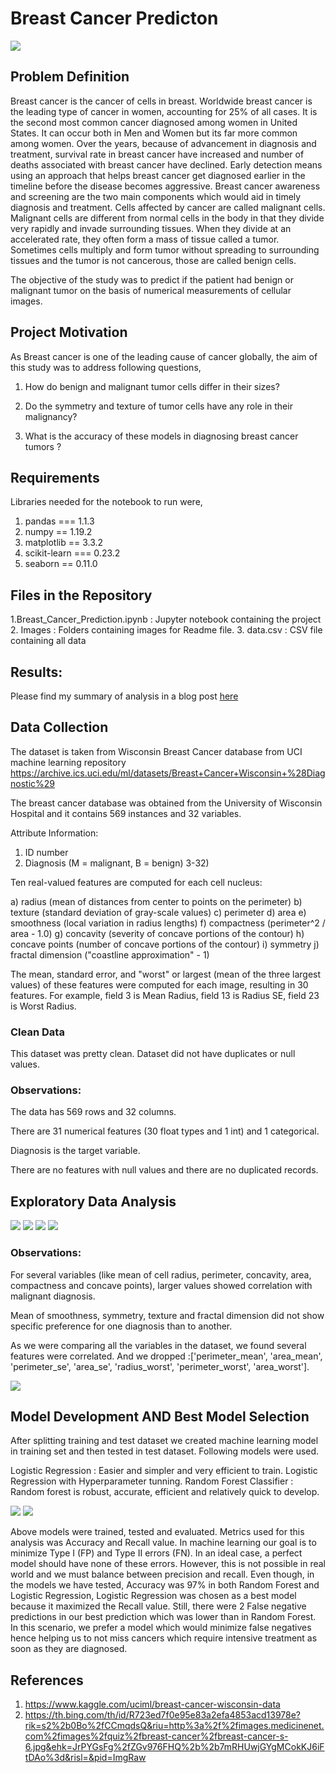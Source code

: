 # Breast Cancer Predicton

 <img src = "Images/1.jfif" >

## Problem Definition
Breast cancer is the cancer of cells in breast. Worldwide breast cancer is the leading type of cancer in women, accounting for 25% of all cases.  It is the second most common cancer diagnosed among women in United States. It can occur both in Men and Women but its far more common among women. Over the years, because of advancement in diagnosis and treatment, survival rate in breast cancer have increased and number of deaths associated with breast cancer have declined. Early detection means using an approach that helps breast cancer get diagnosed earlier in the timeline before the disease becomes aggressive. Breast cancer awareness and screening are the two main components which would aid in timely diagnosis and treatment. 
Cells affected by cancer are called malignant cells. Malignant cells are different from normal cells in the body in that they divide very rapidly and invade surrounding tissues. When they divide at an accelerated rate, they often form a mass of tissue called a tumor. Sometimes cells multiply and form tumor without spreading to surrounding tissues and the tumor is not cancerous, those are called benign cells.

The objective of the study was to predict if the patient had benign or malignant tumor on the basis of numerical measurements of cellular images.  

## Project Motivation

As Breast cancer is one of the leading cause of cancer globally, the aim of this study was to address following questions,

1. How do benign and malignant tumor cells differ in their sizes?

2. Do the symmetry and texture of tumor cells have any role in their malignancy?

3. What is the accuracy of these models in diagnosing breast cancer tumors ?


## Requirements

Libraries needed for the notebook to run were,

1. pandas === 1.1.3
2. numpy == 1.19.2
3. matplotlib == 3.3.2
4. scikit-learn === 0.23.2
5. seaborn == 0.11.0

## Files in the Repository

 1.Breast_Cancer_Prediction.ipynb : Jupyter notebook containing the  project
 2. Images : Folders containing images for Readme file.
 3. data.csv : CSV file containing all data

## Results:

Please find my summary of analysis in a blog post [here](https://jayashar.medium.com/breast-cancer-diagnosis-through-the-lens-of-machine-learning-d50cf505c00f)

## Data Collection

The dataset is taken from Wisconsin Breast Cancer database from UCI machine learning repository https://archive.ics.uci.edu/ml/datasets/Breast+Cancer+Wisconsin+%28Diagnostic%29

The breast cancer database was obtained from the University of Wisconsin Hospital and it contains 569 instances and 32 variables.  

Attribute Information:

1) ID number
2) Diagnosis (M = malignant, B = benign)
3-32)

Ten real-valued features are computed for each cell nucleus:

a) radius (mean of distances from center to points on the perimeter)
b) texture (standard deviation of gray-scale values)
c) perimeter
d) area
e) smoothness (local variation in radius lengths)
f) compactness (perimeter^2 / area - 1.0)
g) concavity (severity of concave portions of the contour)
h) concave points (number of concave portions of the contour)
i) symmetry
j) fractal dimension ("coastline approximation" - 1)

The mean, standard error, and "worst" or largest (mean of the three
largest values) of these features were computed for each image,
resulting in 30 features.  For example, field 3 is Mean Radius, field
13 is Radius SE, field 23 is Worst Radius.

### Clean Data
 This dataset was pretty clean. Dataset did not have duplicates or null values.
### Observations:
The data has 569 rows and 32 columns.

There are 31 numerical features (30 float types and 1 int) and 1 categorical.

Diagnosis is the target variable.

There are no features with null values and there are no duplicated records.

## Exploratory Data Analysis

<img src = "Images/2.PNG" >

<img src = "Images/3.PNG" >

<img src = "Images/4.PNG" >

<img src = "Images/5.PNG" >



### Observations:
For several variables (like mean of cell radius, perimeter, concavity, area, compactness and concave points), larger values showed correlation with malignant diagnosis.

Mean of smoothness, symmetry, texture and fractal dimension did not show specific preference for one diagnosis than to another.

As we were comparing all the variables in the dataset, we found several features were correlated. And we dropped :['perimeter_mean', 'area_mean', 'perimeter_se', 'area_se', 'radius_worst', 'perimeter_worst', 'area_worst'].

<img src = "Images/6.PNG" >

## Model Development AND Best Model Selection

After splitting training and test dataset we created machine learning model in training set and then tested in test dataset. Following models were used.

Logistic Regression : Easier and simpler and very efficient to train.
Logistic Regression with Hyperparameter tunning.
Random Forest Classifier : Random forest is robust, accurate, efficient and relatively quick to develop.

<img src = "Images/7.PNG" >

<img src = "Images/8.PNG" >

Above  models were trained, tested and evaluated. Metrics used for this analysis was Accuracy and Recall value. In machine learning our goal is to minimize Type I (FP) and Type II errors (FN). In an ideal case, a perfect model should have none of these errors. However, this is not possible in real world and we must balance between precision and recall. Even though, in the models we have tested, Accuracy was 97% in both Random Forest and Logistic Regression, Logistic Regression was chosen as a best model because it maximized the Recall value. Still, there were 2 False negative predictions in our best prediction which was lower than in Random Forest. In this scenario, we prefer a model which would minimize false negatives hence helping us to not miss cancers which require intensive treatment as soon as they are diagnosed. 



## References
1. https://www.kaggle.com/uciml/breast-cancer-wisconsin-data
2. https://th.bing.com/th/id/R723ed7f0e95e83a2efa4853acd13978e?rik=s2%2b0Bo%2fCCmqdsQ&riu=http%3a%2f%2fimages.medicinenet.com%2fimages%2fquiz%2fbreast-cancer%2fbreast-cancer-s-6.jpg&ehk=JrPYGsFg%2fZGv976FHQ%2b%2b7mRHUwjGYgMCokKJ6iFtDAo%3d&risl=&pid=ImgRaw
 

